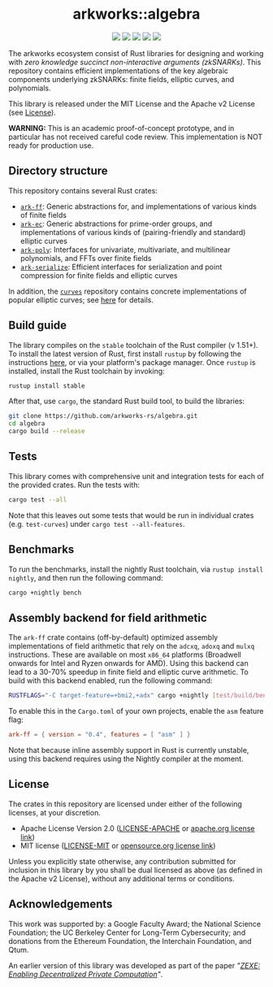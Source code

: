 <h1 align="center">arkworks::algebra</h1>

<p align="center">
    <img src="https://github.com/arkworks-rs/algebra/workflows/CI/badge.svg?branch=master">
    <a href="https://github.com/arkworks-rs/algebra/blob/master/LICENSE-APACHE"><img src="https://img.shields.io/badge/license-APACHE-blue.svg"></a>
    <a href="https://github.com/arkworks-rs/algebra/blob/master/LICENSE-MIT"><img src="https://img.shields.io/badge/license-MIT-blue.svg"></a>
    <a href="https://deps.rs/repo/github/arkworks-rs/algebra"><img src="https://deps.rs/repo/github/arkworks-rs/algebra/status.svg"></a>
    <a href="https://discord.gg/UNtS7QXyPk"><img src="https://img.shields.io/discord/908465643727253524?label=Discord&logo=discord"></a>
</p>

The arkworks ecosystem consist of Rust libraries for designing and working with *zero knowledge succinct non-interactive arguments (zkSNARKs)*. This repository contains efficient implementations of the key algebraic components underlying zkSNARKs: finite fields, elliptic curves, and polynomials.

This library is released under the MIT License and the Apache v2 License (see [License](#license)).

**WARNING:** This is an academic proof-of-concept prototype, and in particular has not received careful code review. This implementation is NOT ready for production use.

## Directory structure

This repository contains several Rust crates:  

* [`ark-ff`](ff): Generic abstractions for, and implementations of various kinds of finite fields
* [`ark-ec`](ec): Generic abstractions for prime-order groups, and implementations of various kinds of (pairing-friendly and standard) elliptic curves
* [`ark-poly`](poly): Interfaces for univariate, multivariate, and multilinear polynomials, and FFTs over finite fields
* [`ark-serialize`](serialize): Efficient interfaces for serialization and point compression for finite fields and elliptic curves

In addition, the [`curves`](https://github.com/arkworks-rs/curves) repository contains concrete implementations of popular elliptic curves; see [here](https://github.com/arkworks-rs/curves/README.md) for details.

## Build guide

The library compiles on the `stable` toolchain of the Rust compiler (v 1.51+). To install the latest version of Rust, first install `rustup` by following the instructions [here](https://rustup.rs/), or via your platform's package manager. Once `rustup` is installed, install the Rust toolchain by invoking:

```bash
rustup install stable
```

After that, use `cargo`, the standard Rust build tool, to build the libraries:

```bash
git clone https://github.com/arkworks-rs/algebra.git
cd algebra
cargo build --release
```

## Tests

This library comes with comprehensive unit and integration tests for each of the provided crates. Run the tests with:

```bash
cargo test --all
```

Note that this leaves out some tests that would be run in individual crates (e.g. `test-curves`) under `cargo test --all-features`.

## Benchmarks

To run the benchmarks, install the nightly Rust toolchain, via `rustup install nightly`, and then run the following command:

```bash
cargo +nightly bench
```

## Assembly backend for field arithmetic

The `ark-ff` crate contains (off-by-default) optimized assembly implementations of field arithmetic that rely on the `adcxq`, `adoxq` and `mulxq` instructions. These are available on most `x86_64` platforms (Broadwell onwards for Intel and Ryzen onwards for AMD). Using this backend can lead to a 30-70% speedup in finite field and elliptic curve arithmetic. To build with this backend enabled, run the following command:

```bash
RUSTFLAGS="-C target-feature=+bmi2,+adx" cargo +nightly [test/build/bench] --features asm
```

To enable this in the `Cargo.toml` of your own projects, enable the `asm` feature flag:

```toml
ark-ff = { version = "0.4", features = [ "asm" ] }
```

Note that because inline assembly support in Rust is currently unstable, using this backend requires using the Nightly compiler at the moment.

## License

The crates in this repository are licensed under either of the following licenses, at your discretion.

* Apache License Version 2.0 ([LICENSE-APACHE](LICENSE-APACHE) or [apache.org license link](http://www.apache.org/licenses/LICENSE-2.0))
* MIT license ([LICENSE-MIT](LICENSE-MIT) or [opensource.org license link](http://opensource.org/licenses/MIT))

Unless you explicitly state otherwise, any contribution submitted for inclusion in this library by you shall be dual licensed as above (as defined in the Apache v2 License), without any additional terms or conditions.

[zexe]: https://ia.cr/2018/962

## Acknowledgements

This work was supported by:
a Google Faculty Award;
the National Science Foundation;
the UC Berkeley Center for Long-Term Cybersecurity;
and donations from the Ethereum Foundation, the Interchain Foundation, and Qtum.

An earlier version of this library was developed as part of the paper *"[ZEXE: Enabling Decentralized Private Computation][zexe]"*.
